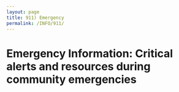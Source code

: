 ```yaml
---
layout: page
title: 911) Emergency
permalink: /INFO/911/
---
```

# Emergency Information: Critical alerts and resources during community emergencies